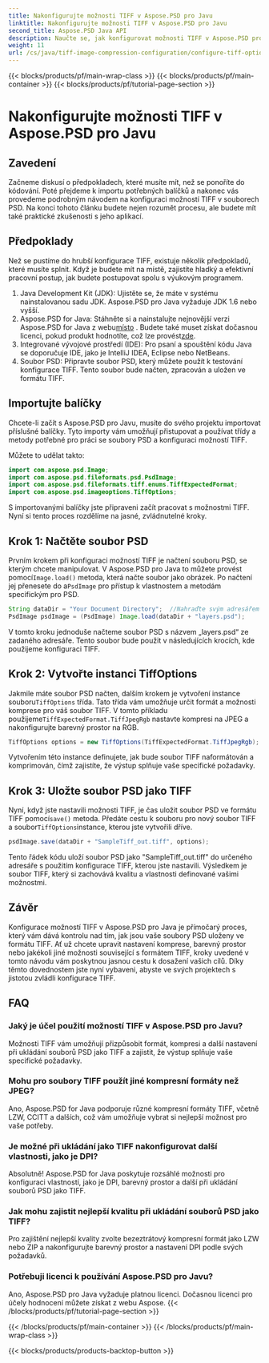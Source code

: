 ```yaml
---
title: Nakonfigurujte možnosti TIFF v Aspose.PSD pro Javu
linktitle: Nakonfigurujte možnosti TIFF v Aspose.PSD pro Javu
second_title: Aspose.PSD Java API
description: Naučte se, jak konfigurovat možnosti TIFF v Aspose.PSD pro Java, pomocí podrobného průvodce. Ovládněte manipulaci s obrázky ukládáním souborů PSD jako vysoce kvalitních souborů TIFF.
weight: 11
url: /cs/java/tiff-image-compression-configuration/configure-tiff-options/
---
```


{{< blocks/products/pf/main-wrap-class >}}
{{< blocks/products/pf/main-container >}}
{{< blocks/products/pf/tutorial-page-section >}}

# Nakonfigurujte možnosti TIFF v Aspose.PSD pro Javu

## Zavedení

Začneme diskusí o předpokladech, které musíte mít, než se ponoříte do kódování. Poté přejdeme k importu potřebných balíčků a nakonec vás provedeme podrobným návodem na konfiguraci možností TIFF v souborech PSD. Na konci tohoto článku budete nejen rozumět procesu, ale budete mít také praktické zkušenosti s jeho aplikací.

## Předpoklady

Než se pustíme do hrubší konfigurace TIFF, existuje několik předpokladů, které musíte splnit. Když je budete mít na místě, zajistíte hladký a efektivní pracovní postup, jak budete postupovat spolu s výukovým programem.

1. Java Development Kit (JDK): Ujistěte se, že máte v systému nainstalovanou sadu JDK. Aspose.PSD pro Java vyžaduje JDK 1.6 nebo vyšší.
2.  Aspose.PSD for Java: Stáhněte si a nainstalujte nejnovější verzi Aspose.PSD for Java z webu[místo](https://releases.aspose.com/psd/java/) . Budete také muset získat dočasnou licenci, pokud produkt hodnotíte, což lze provést[zde](https://purchase.aspose.com/temporary-license/).
3. Integrované vývojové prostředí (IDE): Pro psaní a spouštění kódu Java se doporučuje IDE, jako je IntelliJ IDEA, Eclipse nebo NetBeans.
4. Soubor PSD: Připravte soubor PSD, který můžete použít k testování konfigurace TIFF. Tento soubor bude načten, zpracován a uložen ve formátu TIFF.

## Importujte balíčky

Chcete-li začít s Aspose.PSD pro Javu, musíte do svého projektu importovat příslušné balíčky. Tyto importy vám umožňují přistupovat a používat třídy a metody potřebné pro práci se soubory PSD a konfiguraci možností TIFF.

Můžete to udělat takto:

```java
import com.aspose.psd.Image;
import com.aspose.psd.fileformats.psd.PsdImage;
import com.aspose.psd.fileformats.tiff.enums.TiffExpectedFormat;
import com.aspose.psd.imageoptions.TiffOptions;
```

S importovanými balíčky jste připraveni začít pracovat s možnostmi TIFF. Nyní si tento proces rozdělíme na jasné, zvládnutelné kroky.

## Krok 1: Načtěte soubor PSD

 Prvním krokem při konfiguraci možností TIFF je načtení souboru PSD, se kterým chcete manipulovat. V Aspose.PSD pro Java to můžete provést pomocí`Image.load()` metoda, která načte soubor jako obrázek. Po načtení jej přenesete do a`PsdImage` pro přístup k vlastnostem a metodám specifickým pro PSD.

```java
String dataDir = "Your Document Directory";  //Nahraďte svým adresářem souborů
PsdImage psdImage = (PsdImage) Image.load(dataDir + "layers.psd");
```

V tomto kroku jednoduše načteme soubor PSD s názvem „layers.psd“ ze zadaného adresáře. Tento soubor bude použit v následujících krocích, kde použijeme konfiguraci TIFF.

## Krok 2: Vytvořte instanci TiffOptions

 Jakmile máte soubor PSD načten, dalším krokem je vytvoření instance souboru`TiffOptions` třída. Tato třída vám umožňuje určit formát a možnosti komprese pro váš soubor TIFF. V tomto příkladu použijeme`TiffExpectedFormat.TiffJpegRgb` nastavte kompresi na JPEG a nakonfigurujte barevný prostor na RGB.

```java
TiffOptions options = new TiffOptions(TiffExpectedFormat.TiffJpegRgb);
```

Vytvořením této instance definujete, jak bude soubor TIFF naformátován a komprimován, čímž zajistíte, že výstup splňuje vaše specifické požadavky.

## Krok 3: Uložte soubor PSD jako TIFF

 Nyní, když jste nastavili možnosti TIFF, je čas uložit soubor PSD ve formátu TIFF pomocí`save()` metoda. Předáte cestu k souboru pro nový soubor TIFF a soubor`TiffOptions`instance, kterou jste vytvořili dříve.

```java
psdImage.save(dataDir + "SampleTiff_out.tiff", options);
```

Tento řádek kódu uloží soubor PSD jako "SampleTiff_out.tiff" do určeného adresáře s použitím konfigurace TIFF, kterou jste nastavili. Výsledkem je soubor TIFF, který si zachovává kvalitu a vlastnosti definované vašimi možnostmi.

## Závěr

Konfigurace možností TIFF v Aspose.PSD pro Java je přímočarý proces, který vám dává kontrolu nad tím, jak jsou vaše soubory PSD uloženy ve formátu TIFF. Ať už chcete upravit nastavení komprese, barevný prostor nebo jakékoli jiné možnosti související s formátem TIFF, kroky uvedené v tomto návodu vám poskytnou jasnou cestu k dosažení vašich cílů. Díky těmto dovednostem jste nyní vybaveni, abyste ve svých projektech s jistotou zvládli konfigurace TIFF.

## FAQ

### Jaký je účel použití možností TIFF v Aspose.PSD pro Javu?
Možnosti TIFF vám umožňují přizpůsobit formát, kompresi a další nastavení při ukládání souborů PSD jako TIFF a zajistit, že výstup splňuje vaše specifické požadavky.

### Mohu pro soubory TIFF použít jiné kompresní formáty než JPEG?
Ano, Aspose.PSD for Java podporuje různé kompresní formáty TIFF, včetně LZW, CCITT a dalších, což vám umožňuje vybrat si nejlepší možnost pro vaše potřeby.

### Je možné při ukládání jako TIFF nakonfigurovat další vlastnosti, jako je DPI?
Absolutně! Aspose.PSD for Java poskytuje rozsáhlé možnosti pro konfiguraci vlastností, jako je DPI, barevný prostor a další při ukládání souborů PSD jako TIFF.

### Jak mohu zajistit nejlepší kvalitu při ukládání souborů PSD jako TIFF?
Pro zajištění nejlepší kvality zvolte bezeztrátový kompresní formát jako LZW nebo ZIP a nakonfigurujte barevný prostor a nastavení DPI podle svých požadavků.

### Potřebuji licenci k používání Aspose.PSD pro Javu?
Ano, Aspose.PSD pro Java vyžaduje platnou licenci. Dočasnou licenci pro účely hodnocení můžete získat z webu Aspose.
{{< /blocks/products/pf/tutorial-page-section >}}

{{< /blocks/products/pf/main-container >}}
{{< /blocks/products/pf/main-wrap-class >}}

{{< blocks/products/products-backtop-button >}}
